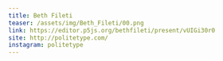 ```yaml
---
title: Beth Fileti
teaser: /assets/img/Beth_Fileti/00.png
link: https://editor.p5js.org/bethfileti/present/vUIGi30r0
site: http://politetype.com/
instagram: politetype
---
```

